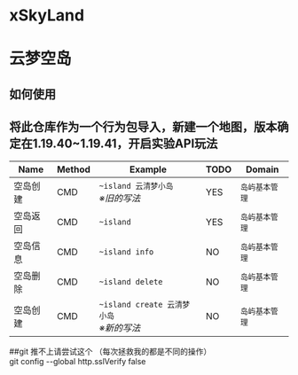 # xSkyLand
# 云梦空岛


## 如何使用
## 将此仓库作为一个行为包导入，新建一个地图，版本确定在1.19.40~1.19.41，开启实验API玩法


| Name | Method | Example                           | TODO | Domain   |
|------|--------|-----------------------------------|------|----------|
| 空岛创建 | CMD    | `~island 云清梦小岛`<br>*※旧的写法*        | YES  | `岛屿基本管理` |
| 空岛返回 | CMD    | `~island`                         | YES  | `岛屿基本管理` |
| 空岛信息 | CMD    | `~island info`                    | NO   | `岛屿基本管理` |
| 空岛删除 | CMD    | `~island delete`                  | NO   | `岛屿基本管理` |
| 空岛创建 | CMD    | `~island create 云清梦小岛`<br>*※新的写法* | NO   | `岛屿基本管理` |

##git 推不上请尝试这个   （每次拯救我的都是不同的操作）  
git config --global http.sslVerify false